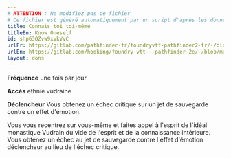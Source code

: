 ```yaml
---
# ATTENTION : Ne modifiez pas ce fichier
# Ce fichier est généré automatiquement par un script d'après les données du module Foundry VTT officiel et de sa traduction
title: Connais toi toi-même
titleEn: Know Oneself
id: shp63QZvw9xvkVvC
urlFr: https://gitlab.com/pathfinder-fr/foundryvtt-pathfinder2-fr/-/blob/master/data/feats/shp63QZvw9xvkVvC.htm
urlEn: https://gitlab.com/hooking/foundry-vtt---pathfinder-2e/-/blob/master/packs/data/feats.db/know-oneself.json
layout: dons
---
```

**Fréquence** une fois par jour

**Accès** ethnie vudraine

**Déclencheur** Vous obtenez un échec critique sur un jet de sauvegarde contre un effet d'émotion.

Vous vous recentrez sur vous-même et faites appel à l'esprit de l'idéal monastique Vudrain du vide de l'esprit et de la connaissance intérieure. Vous obtenez un échec au jet de sauvegarde contre l'effet d'émotion déclencheur au lieu de l'échec critique.
